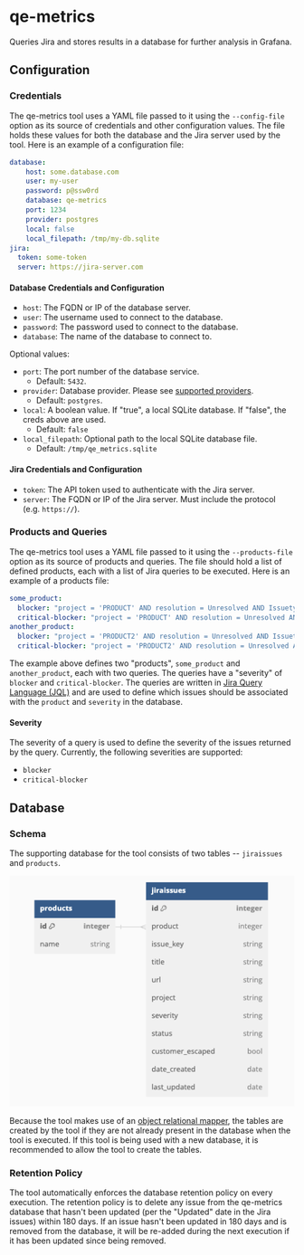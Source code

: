 # qe-metrics

Queries Jira and stores results in a database for further analysis in Grafana.

<!-- TODO: Add step-by-step instructions for adding a product to the regular execution of this tool -->

## Configuration

### Credentials

The qe-metrics tool uses a YAML file passed to it using the `--config-file` option as its source of credentials and other
configuration values. The file holds these values for both the database and the Jira server used by the tool.
Here is an example of a configuration file:

```yaml
database:
    host: some.database.com
    user: my-user
    password: p@ssw0rd
    database: qe-metrics
    port: 1234
    provider: postgres
    local: false
    local_filepath: /tmp/my-db.sqlite
jira:
  token: some-token
  server: https://jira-server.com
````

#### Database Credentials and Configuration

- `host`: The FQDN or IP of the database server.
- `user`: The username used to connect to the database.
- `password`: The password used to connect to the database.
- `database`: The name of the database to connect to.

Optional values:

- `port`: The port number of the database service.
  - Default: `5432`.
- `provider`: Database provider. Please see [supported providers](https://ponyorm.readthedocs.io/en/latest/api_reference.html#supported-databases).
  - Default: `postgres`.
- `local`: A boolean value. If "true", a local SQLite database. If "false", the creds above are used.
  - Default: `false`
- `local_filepath`: Optional path to the local SQLite database file.
  - Default: `/tmp/qe_metrics.sqlite`

#### Jira Credentials and Configuration

- `token`: The API token used to authenticate with the Jira server.
- `server`: The FQDN or IP of the Jira server. Must include the protocol (e.g. `https://`).

### Products and Queries

The qe-metrics tool uses a YAML file passed to it using the `--products-file` option as its source of products and queries.
The file should hold a list of defined products, each with a list of Jira queries to be executed. Here is an example of a products file:

```yaml
some_product:
  blocker: "project = 'PRODUCT' AND resolution = Unresolved AND Issuetype = bug AND priority = blocker"
  critical-blocker: "project = 'PRODUCT' AND resolution = Unresolved AND Issuetype = bug AND priority = blocker AND labels = 'critical'"
another_product:
  blocker: "project = 'PRODUCT2' AND resolution = Unresolved AND Issuetype = bug AND priority = blocker"
  critical-blocker: "project = 'PRODUCT2' AND resolution = Unresolved AND Issuetype = bug AND priority = blocker AND labels = 'critical'"
```

The example above defines two "products", `some_product` and `another_product`, each with two queries. The queries have a
"severity" of `blocker` and `critical-blocker`. The queries are written in [Jira Query Language (JQL)](https://support.atlassian.com/jira-software-cloud/docs/use-advanced-search-with-jira-query-language-jql/)
and are used to define which issues should be associated with the `product` and `severity` in the database.

#### Severity

The severity of a query is used to define the severity of the issues returned by the query. Currently, the following
severities are supported:

- `blocker`
- `critical-blocker`


## Database

### Schema

The supporting database for the tool consists of two tables -- `jiraissues` and `products`.

![Database Schema](docs/img/db-schema.png)

Because the tool makes use of an [object relational mapper](https://docs.ponyorm.org/), the tables are created by the tool if they are not already present in the database when the tool is executed. If this tool is being used with a new database, it is recommended to allow the tool to create the tables.

### Retention Policy

The tool automatically enforces the database retention policy on every execution. The retention policy is to delete any issue from the qe-metrics database that hasn't been updated (per the "Updated" date in the Jira issues) within 180 days. If an issue hasn't been updated in 180 days and is removed from the database, it will be re-added during the next execution if it has been updated since being removed.

<!-- TODO: Add outline of how CI will work -->
